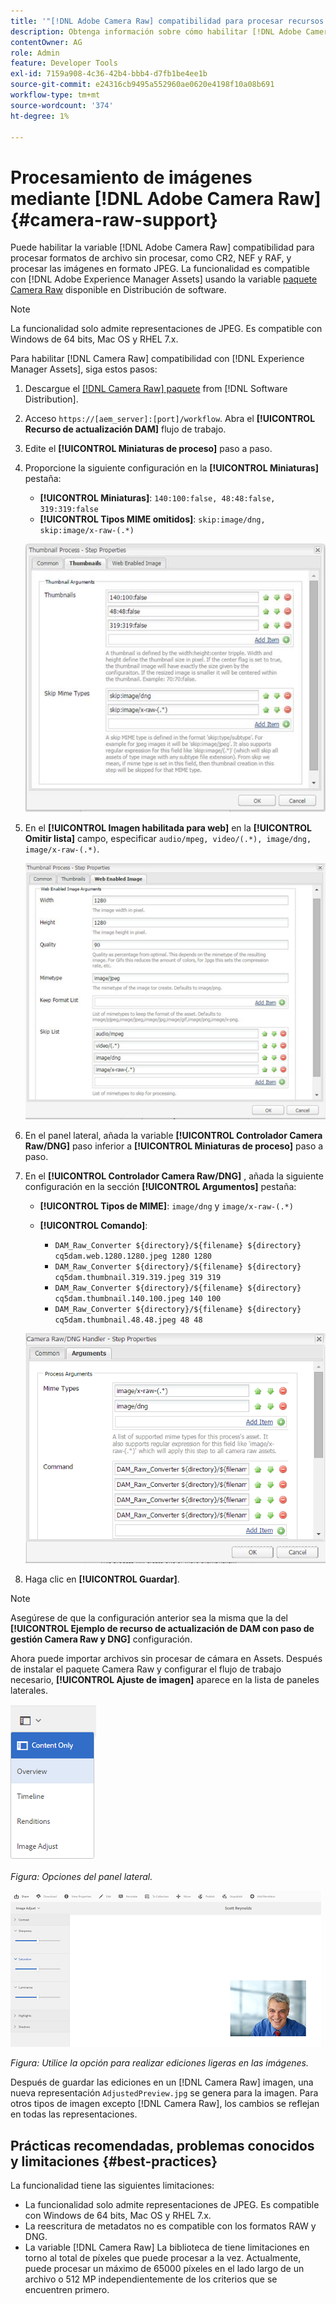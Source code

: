 ```yaml
---
title: '"[!DNL Adobe Camera Raw] compatibilidad para procesar recursos digitales"'
description: Obtenga información sobre cómo habilitar [!DNL Adobe Camera Raw] compatibilidad con [!DNL Adobe Experience Manager Assets]
contentOwner: AG
role: Admin
feature: Developer Tools
exl-id: 7159a908-4c36-42b4-bbb4-d7fb1be4ee1b
source-git-commit: e24316cb9495a552960ae0620e4198f10a08b691
workflow-type: tm+mt
source-wordcount: '374'
ht-degree: 1%

---
```


# Procesamiento de imágenes mediante [!DNL Adobe Camera Raw] {#camera-raw-support}

Puede habilitar la variable [!DNL Adobe Camera Raw] compatibilidad para procesar formatos de archivo sin procesar, como CR2, NEF y RAF, y procesar las imágenes en formato JPEG. La funcionalidad es compatible con [!DNL Adobe Experience Manager Assets] usando la variable [paquete Camera Raw](https://experience.adobe.com/#/downloads/content/software-distribution/en/aem.html?package=/content/software-distribution/en/details.html/content/dam/aem/public/adobe/packages/aem630/product/assets/aem-assets-cameraraw-pkg) disponible en Distribución de software.

>[!NOTE]
>
>La funcionalidad solo admite representaciones de JPEG. Es compatible con Windows de 64 bits, Mac OS y RHEL 7.x.

Para habilitar [!DNL Camera Raw] compatibilidad con [!DNL Experience Manager Assets], siga estos pasos:

1. Descargue el [[!DNL Camera Raw] paquete](https://experience.adobe.com/#/downloads/content/software-distribution/en/aem.html?package=/content/software-distribution/en/details.html/content/dam/aem/public/adobe/packages/cq650/product/assets/aem-assets-cameraraw-pkg-1.4.8.zip) from [!DNL Software Distribution].
1. Acceso `https://[aem_server]:[port]/workflow`. Abra el **[!UICONTROL Recurso de actualización DAM]** flujo de trabajo.
1. Edite el **[!UICONTROL Miniaturas de proceso]** paso a paso.
1. Proporcione la siguiente configuración en la **[!UICONTROL Miniaturas]** pestaña:

   * **[!UICONTROL Miniaturas]**: `140:100:false, 48:48:false, 319:319:false`
   * **[!UICONTROL Tipos MIME omitidos]**: `skip:image/dng, skip:image/x-raw-(.*)`

   ![chlimage_1-128](assets/chlimage_1-334.png)

1. En el **[!UICONTROL Imagen habilitada para web]** en la **[!UICONTROL Omitir lista]** campo, especificar `audio/mpeg, video/(.*), image/dng, image/x-raw-(.*)`.

   ![chlimage_1-129](assets/chlimage_1-335.png)

1. En el panel lateral, añada la variable **[!UICONTROL Controlador Camera Raw/DNG]** paso inferior a **[!UICONTROL Miniaturas de proceso]** paso a paso.
1. En el **[!UICONTROL Controlador Camera Raw/DNG]** , añada la siguiente configuración en la sección **[!UICONTROL Argumentos]** pestaña:

   * **[!UICONTROL Tipos de MIME]**: `image/dng` y `image/x-raw-(.*)`
   * **[!UICONTROL Comando]**:

      * `DAM_Raw_Converter ${directory}/${filename} ${directory} cq5dam.web.1280.1280.jpeg 1280 1280`
      * `DAM_Raw_Converter ${directory}/${filename} ${directory} cq5dam.thumbnail.319.319.jpeg 319 319`
      * `DAM_Raw_Converter ${directory}/${filename} ${directory} cq5dam.thumbnail.140.100.jpeg 140 100`
      * `DAM_Raw_Converter ${directory}/${filename} ${directory} cq5dam.thumbnail.48.48.jpeg 48 48`

   ![chlimage_1-130](assets/chlimage_1-336.png)

1. Haga clic en **[!UICONTROL Guardar]**.

>[!NOTE]
>
>Asegúrese de que la configuración anterior sea la misma que la del **[!UICONTROL Ejemplo de recurso de actualización de DAM con paso de gestión Camera Raw y DNG]** configuración.

Ahora puede importar archivos sin procesar de cámara en Assets. Después de instalar el paquete Camera Raw y configurar el flujo de trabajo necesario, **[!UICONTROL Ajuste de imagen]** aparece en la lista de paneles laterales.

![chlimage_1-131](assets/chlimage_1-337.png)

*Figura: Opciones del panel lateral.*

![chlimage_1-132](assets/chlimage_1-338.png)

*Figura: Utilice la opción para realizar ediciones ligeras en las imágenes.*

Después de guardar las ediciones en un [!DNL Camera Raw] imagen, una nueva representación `AdjustedPreview.jpg` se genera para la imagen. Para otros tipos de imagen excepto [!DNL Camera Raw], los cambios se reflejan en todas las representaciones.

## Prácticas recomendadas, problemas conocidos y limitaciones {#best-practices}

La funcionalidad tiene las siguientes limitaciones:

* La funcionalidad solo admite representaciones de JPEG. Es compatible con Windows de 64 bits, Mac OS y RHEL 7.x.
* La reescritura de metadatos no es compatible con los formatos RAW y DNG.
* La variable [!DNL Camera Raw] La biblioteca de tiene limitaciones en torno al total de píxeles que puede procesar a la vez. Actualmente, puede procesar un máximo de 65000 píxeles en el lado largo de un archivo o 512 MP independientemente de los criterios que se encuentren primero.
